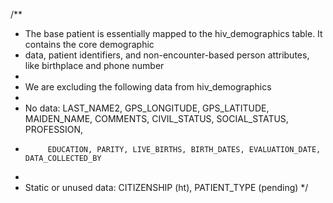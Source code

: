 /**
 * The base patient is essentially mapped to the hiv_demographics table.  It contains the core demographic
 * data, patient identifiers, and non-encounter-based person attributes, like birthplace and phone number
 * 
 * We are excluding the following data from hiv_demographics
 *
 * No data: LAST_NAME2, GPS_LONGITUDE, GPS_LATITUDE, MAIDEN_NAME, COMMENTS,  CIVIL_STATUS, SOCIAL_STATUS, PROFESSION,
 *          EDUCATION, PARITY, LIVE_BIRTHS, BIRTH_DATES, EVALUATION_DATE, DATA_COLLECTED_BY
 *
 * Static or unused data:  CITIZENSHIP (ht), PATIENT_TYPE (pending)
 */